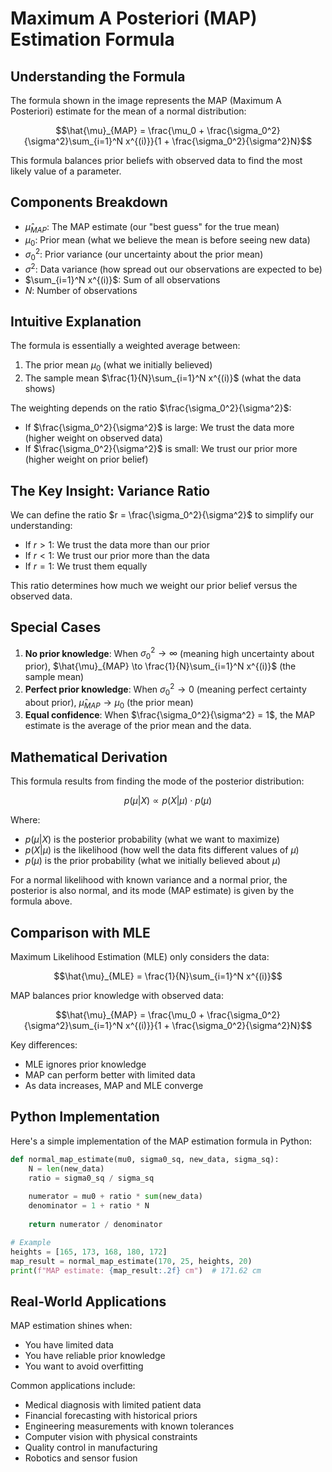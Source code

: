 # Maximum A Posteriori (MAP) Estimation Formula

## Understanding the Formula

The formula shown in the image represents the MAP (Maximum A Posteriori) estimate for the mean of a normal distribution:

$$\hat{\mu}_{MAP} = \frac{\mu_0 + \frac{\sigma_0^2}{\sigma^2}\sum_{i=1}^N x^{(i)}}{1 + \frac{\sigma_0^2}{\sigma^2}N}$$

This formula balances prior beliefs with observed data to find the most likely value of a parameter.

## Components Breakdown

- $\hat{\mu}_{MAP}$: The MAP estimate (our "best guess" for the true mean)
- $\mu_0$: Prior mean (what we believe the mean is before seeing new data)
- $\sigma_0^2$: Prior variance (our uncertainty about the prior mean)
- $\sigma^2$: Data variance (how spread out our observations are expected to be)
- $\sum_{i=1}^N x^{(i)}$: Sum of all observations
- $N$: Number of observations

## Intuitive Explanation

The formula is essentially a weighted average between:
1. The prior mean $\mu_0$ (what we initially believed)
2. The sample mean $\frac{1}{N}\sum_{i=1}^N x^{(i)}$ (what the data shows)

The weighting depends on the ratio $\frac{\sigma_0^2}{\sigma^2}$:
- If $\frac{\sigma_0^2}{\sigma^2}$ is large: We trust the data more (higher weight on observed data)
- If $\frac{\sigma_0^2}{\sigma^2}$ is small: We trust our prior more (higher weight on prior belief)

## The Key Insight: Variance Ratio

We can define the ratio $r = \frac{\sigma_0^2}{\sigma^2}$ to simplify our understanding:

- If $r > 1$: We trust the data more than our prior
- If $r < 1$: We trust our prior more than the data
- If $r = 1$: We trust them equally

This ratio determines how much we weight our prior belief versus the observed data.

## Special Cases

1. **No prior knowledge**: When $\sigma_0^2 \to \infty$ (meaning high uncertainty about prior), $\hat{\mu}_{MAP} \to \frac{1}{N}\sum_{i=1}^N x^{(i)}$ (the sample mean)
2. **Perfect prior knowledge**: When $\sigma_0^2 \to 0$ (meaning perfect certainty about prior), $\hat{\mu}_{MAP} \to \mu_0$ (the prior mean)
3. **Equal confidence**: When $\frac{\sigma_0^2}{\sigma^2} = 1$, the MAP estimate is the average of the prior mean and the data.

## Mathematical Derivation

This formula results from finding the mode of the posterior distribution:

$$p(\mu|X) \propto p(X|\mu) \cdot p(\mu)$$

Where:
- $p(\mu|X)$ is the posterior probability (what we want to maximize)
- $p(X|\mu)$ is the likelihood (how well the data fits different values of $\mu$)
- $p(\mu)$ is the prior probability (what we initially believed about $\mu$)

For a normal likelihood with known variance and a normal prior, the posterior is also normal, and its mode (MAP estimate) is given by the formula above.

## Comparison with MLE

Maximum Likelihood Estimation (MLE) only considers the data:

$$\hat{\mu}_{MLE} = \frac{1}{N}\sum_{i=1}^N x^{(i)}$$

MAP balances prior knowledge with observed data:

$$\hat{\mu}_{MAP} = \frac{\mu_0 + \frac{\sigma_0^2}{\sigma^2}\sum_{i=1}^N x^{(i)}}{1 + \frac{\sigma_0^2}{\sigma^2}N}$$

Key differences:
- MLE ignores prior knowledge
- MAP can perform better with limited data
- As data increases, MAP and MLE converge

## Python Implementation

Here's a simple implementation of the MAP estimation formula in Python:

```python
def normal_map_estimate(mu0, sigma0_sq, new_data, sigma_sq):
    N = len(new_data)
    ratio = sigma0_sq / sigma_sq
    
    numerator = mu0 + ratio * sum(new_data)
    denominator = 1 + ratio * N
    
    return numerator / denominator

# Example
heights = [165, 173, 168, 180, 172]
map_result = normal_map_estimate(170, 25, heights, 20)
print(f"MAP estimate: {map_result:.2f} cm")  # 171.62 cm
```

## Real-World Applications

MAP estimation shines when:
- You have limited data
- You have reliable prior knowledge
- You want to avoid overfitting

Common applications include:
- Medical diagnosis with limited patient data
- Financial forecasting with historical priors
- Engineering measurements with known tolerances
- Computer vision with physical constraints
- Quality control in manufacturing
- Robotics and sensor fusion